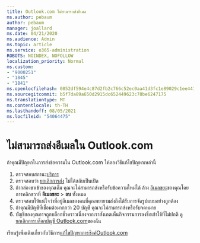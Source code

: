 ```yaml
---
title: Outlook.com ไม่สามารถส่งอีเมล
ms.author: pebaum
author: pebaum
manager: joallard
ms.date: 04/21/2020
ms.audience: Admin
ms.topic: article
ms.service: o365-administration
ROBOTS: NOINDEX, NOFOLLOW
localization_priority: Normal
ms.custom:
- "9000251"
- "1845"
- "1841"
ms.openlocfilehash: 0852df594e4c87d2fb2c766c52ec0aa41d3fc1e89029c1ee4417cfffebbe7352
ms.sourcegitcommit: b5f7da89a650d2915dc652449623c78be6247175
ms.translationtype: MT
ms.contentlocale: th-TH
ms.lasthandoff: 08/05/2021
ms.locfileid: "54064475"
---
```

# <a name="unable-to-send-email-in-outlookcom"></a>ไม่สามารถส่งอีเมลใน Outlook.com

ถ้าคุณมีปัญหาในการส่งข้อความใน Outlook.com ให้ลองวิธีแก้ไขปัญหาเหล่านี้

1. ตรวจสอบสถานะ[บริการ](https://go.microsoft.com/fwlink/p/?linkid=837482) 
2. ตรวจสอบว่า [ยกเลิกการส่ง](https://outlook.live.com/mail/options/mail/messageContent/undoSend) ไม่ได้สลับเป็นเปิด
3. ถ้ากล่องขาเข้าของคุณเต็ม คุณจะไม่สามารถส่งหรือรับข้อความใหม่ได้ ล้าง [อีเมลขยะ](https://outlook.live.com/mail/junkemail)ของคุณโดยการคลิกขวาที่ **อีเมลขยะ**  >  **ลบ** ทั้งหมด
4. ตรวจสอบให้แน่ใจว่าที่อยู่อีเมลของคนที่คุณพยายามส่งถึงได้รับการจัดรูปแบบอย่างถูกต้อง
5. ถ้าคุณมีบัญชีที่เชื่อมต่อมากกว่า 20 บัญชี คุณจะไม่สามารถส่งหรือรับจดหมาย
6. บัญชีของคุณอาจถูกบล็อกชั่วคราวเนื่องจากเราสังเกตเห็นกิจกรรมการลงชื่อเข้าใช้ที่ไม่ปกติ ดู[ยกเลิกการบล็อกบัญชี Outlook.com](https://support.office.com/article/f4ad2701-d166-4d8b-8a6a-9af2a1f8a4c4)ของฉัน

เรียนรู้เพิ่มเติมเกี่ยวกับวิธีการ[แก้ไขปัญหาการซิงค์Outlook.com](https://support.office.com/article/d39e3341-8d79-4bf1-b3c7-ded602233642)